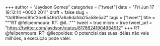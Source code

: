 
+++
author = "Jaydson Gomes"
categories = ["tweet"]
date = "Fri Jun 17 18:12:14 +0000 2011"
draft = false
slug = "0d616eed6fef3be6546b17a6a6dafda25a58e5a2"
tags = ["tweet"]
title = """RT @felipenmoura: RT: @il..."""
tweet = true
micro = true
tweet_url = "https://twitter.com/jaydson/status/81786241904934912"
+++
RT @felipenmoura: RT: @ileopoldes: O potencial das suas idéias não vale milhões, a execução pode valer.
